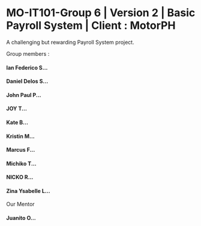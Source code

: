 # MO-IT101-Group 6 | Version 2 | Basic Payroll System | Client : MotorPH

A challenging but rewarding Payroll System project. 


Group members :

#### Ian Federico S...
#### Daniel Delos S...
#### John Paul P...
#### JOY T...
#### Kate B...
#### Kristin M...
#### Marcus F...
#### Michiko T...
#### NICKO R...
#### Zina Ysabelle L...

Our Mentor  

#### Juanito O...


